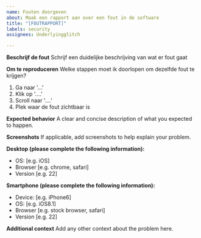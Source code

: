 ```yaml
---
name: Fouten doorgeven
about: Maak een rapport aan over een fout in de software
title: "[FOUTRAPPORT]"
labels: security
assignees: Underlyingglitch

---
```


**Beschrijf de fout**
Schrijf een duidelijke beschrijving van wat er fout gaat

**Om te reproduceren**
Welke stappen moet ik doorlopen om dezelfde fout te krijgen?
1. Ga naar '...'
2. Klik op '....'
3. Scroll naar '....'
4. Plek waar de fout zichtbaar is

**Expected behavior**
A clear and concise description of what you expected to happen.

**Screenshots**
If applicable, add screenshots to help explain your problem.

**Desktop (please complete the following information):**
 - OS: [e.g. iOS]
 - Browser [e.g. chrome, safari]
 - Version [e.g. 22]

**Smartphone (please complete the following information):**
 - Device: [e.g. iPhone6]
 - OS: [e.g. iOS8.1]
 - Browser [e.g. stock browser, safari]
 - Version [e.g. 22]

**Additional context**
Add any other context about the problem here.
